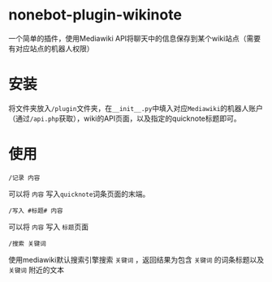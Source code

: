 # nonebot-plugin-wikinote
一个简单的插件，使用Mediawiki API将聊天中的信息保存到某个wiki站点（需要有对应站点的机器人权限）
# 安装
将文件夹放入`/plugin`文件夹，在`__init__.py`中填入对应`Mediawiki`的机器人账户（通过`/api.php`获取），wiki的API页面，以及指定的quicknote标题即可。
# 使用
`/记录 内容`

可以将 `内容` 写入`quicknote`词条页面的末端。

`/写入 #标题# 内容`

可以将 `内容` 写入 `标题`页面

`/搜索 关键词`

使用mediawiki默认搜索引擎搜索 `关键词` ，返回结果为包含 `关键词` 的词条标题以及`关键词` 附近的文本

